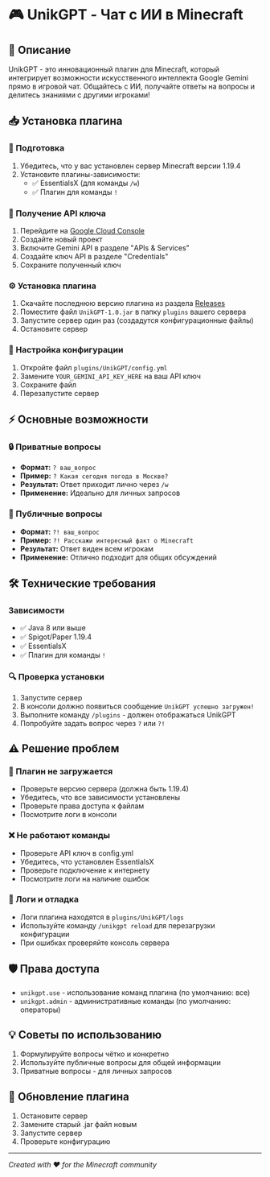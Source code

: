 # 🎮 UnikGPT - Чат с ИИ в Minecraft

## 📝 Описание
UnikGPT - это инновационный плагин для Minecraft, который интегрирует возможности искусственного интеллекта Google Gemini прямо в игровой чат. Общайтесь с ИИ, получайте ответы на вопросы и делитесь знаниями с другими игроками!

## 📥 Установка плагина

### 🔧 Подготовка
1. Убедитесь, что у вас установлен сервер Minecraft версии 1.19.4
2. Установите плагины-зависимости:
   - ✅ EssentialsX (для команды `/w`)
   - ✅ Плагин для команды `!`

### 🔑 Получение API ключа
1. Перейдите на [Google Cloud Console](https://console.cloud.google.com/)
2. Создайте новый проект
3. Включите Gemini API в разделе "APIs & Services"
4. Создайте ключ API в разделе "Credentials"
5. Сохраните полученный ключ

### ⚙️ Установка плагина
1. Скачайте последнюю версию плагина из раздела [Releases](https://github.com/your-repo/UnikGPT/releases)
2. Поместите файл `UnikGPT-1.0.jar` в папку `plugins` вашего сервера
3. Запустите сервер один раз (создадутся конфигурационные файлы)
4. Остановите сервер

### 📝 Настройка конфигурации
1. Откройте файл `plugins/UnikGPT/config.yml`
2. Замените `YOUR_GEMINI_API_KEY_HERE` на ваш API ключ
3. Сохраните файл
4. Перезапустите сервер

## ⚡ Основные возможности

### 🔒 Приватные вопросы
- **Формат:** `? ваш_вопрос`
- **Пример:** `? Какая сегодня погода в Москве?`
- **Результат:** Ответ приходит лично через `/w`
- **Применение:** Идеально для личных запросов

### 📢 Публичные вопросы
- **Формат:** `?! ваш_вопрос`
- **Пример:** `?! Расскажи интересный факт о Minecraft`
- **Результат:** Ответ виден всем игрокам
- **Применение:** Отлично подходит для общих обсуждений

## 🛠 Технические требования

### Зависимости
- ✅ Java 8 или выше
- ✅ Spigot/Paper 1.19.4
- ✅ EssentialsX
- ✅ Плагин для команды `!`

### 🔍 Проверка установки
1. Запустите сервер
2. В консоли должно появиться сообщение `UnikGPT успешно загружен!`
3. Выполните команду `/plugins` - должен отображаться UnikGPT
4. Попробуйте задать вопрос через `?` или `?!`

## ⚠️ Решение проблем

### 🚫 Плагин не загружается
- Проверьте версию сервера (должна быть 1.19.4)
- Убедитесь, что все зависимости установлены
- Проверьте права доступа к файлам
- Посмотрите логи в консоли

### ❌ Не работают команды
- Проверьте API ключ в config.yml
- Убедитесь, что установлен EssentialsX
- Проверьте подключение к интернету
- Посмотрите логи на наличие ошибок

### 📝 Логи и отладка
- Логи плагина находятся в `plugins/UnikGPT/logs`
- Используйте команду `/unikgpt reload` для перезагрузки конфигурации
- При ошибках проверяйте консоль сервера

## 🛡️ Права доступа
- `unikgpt.use` - использование команд плагина (по умолчанию: все)
- `unikgpt.admin` - административные команды (по умолчанию: операторы)

## 💡 Советы по использованию
1. Формулируйте вопросы чётко и конкретно
2. Используйте публичные вопросы для общей информации
3. Приватные вопросы - для личных запросов

## 🔄 Обновление плагина
1. Остановите сервер
2. Замените старый .jar файл новым
3. Запустите сервер
4. Проверьте конфигурацию

---
*Created with ❤️ for the Minecraft community*